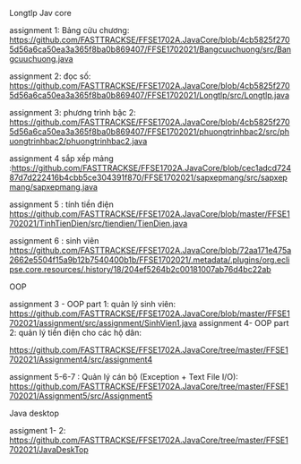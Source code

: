 Longtlp
 Jav core
 
 assignment 1: Bảng cửu chương: https://github.com/FASTTRACKSE/FFSE1702A.JavaCore/blob/4cb5825f2705d56a6ca50ea3a365f8ba0b869407/FFSE1702021/Bangcuuchuong/src/Bangcuuchuong.java
 
 assignment 2: đọc số: https://github.com/FASTTRACKSE/FFSE1702A.JavaCore/blob/4cb5825f2705d56a6ca50ea3a365f8ba0b869407/FFSE1702021/Longtlp/src/Longtlp.java
 
 assignment 3: phương trình bậc 2: 
 https://github.com/FASTTRACKSE/FFSE1702A.JavaCore/blob/4cb5825f2705d56a6ca50ea3a365f8ba0b869407/FFSE1702021/phuongtrinhbac2/src/phuongtrinhbac2/phuongtrinhbac2.java
 
 assignment 4 sắp xếp mảng :https://github.com/FASTTRACKSE/FFSE1702A.JavaCore/blob/cec1adcd72487d7d222416b4cbb5ce304391f870/FFSE1702021/sapxepmang/src/sapxepmang/sapxepmang.java
 
 assignment 5 : tính tiền điện   https://github.com/FASTTRACKSE/FFSE1702A.JavaCore/blob/master/FFSE1702021/TinhTienDien/src/tiendien/TienDien.java

 assignment 6 : sinh viên https://github.com/FASTTRACKSE/FFSE1702A.JavaCore/blob/72aa171e475a2662e5504f15a9b12b7540400b1b/FFSE1702021/.metadata/.plugins/org.eclipse.core.resources/.history/18/204ef5264b2c00181007ab76d4bc22ab


 OOP
 
 assignment 3 - OOP part 1: quản lý sinh viên: 
 https://github.com/FASTTRACKSE/FFSE1702A.JavaCore/blob/master/FFSE1702021/assignment/src/assignment/SinhVien1.java
 assignment 4- OOP part 2:  quản lý tiền điện cho các hộ dân: 
 
 https://github.com/FASTTRACKSE/FFSE1702A.JavaCore/tree/master/FFSE1702021/Assignment4/src/assignment4
 
 assignment 5-6-7 : Quản lý cán bộ (Exception + Text File I/O): https://github.com/FASTTRACKSE/FFSE1702A.JavaCore/tree/master/FFSE1702021/Assignment5/src/Assignment5


 Java desktop
 
 assigment 1- 2: https://github.com/FASTTRACKSE/FFSE1702A.JavaCore/tree/master/FFSE1702021/JavaDeskTop